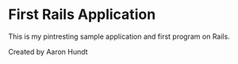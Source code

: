 # First Rails Application

This is my pintresting sample application and first program on Rails.

Created by Aaron Hundt